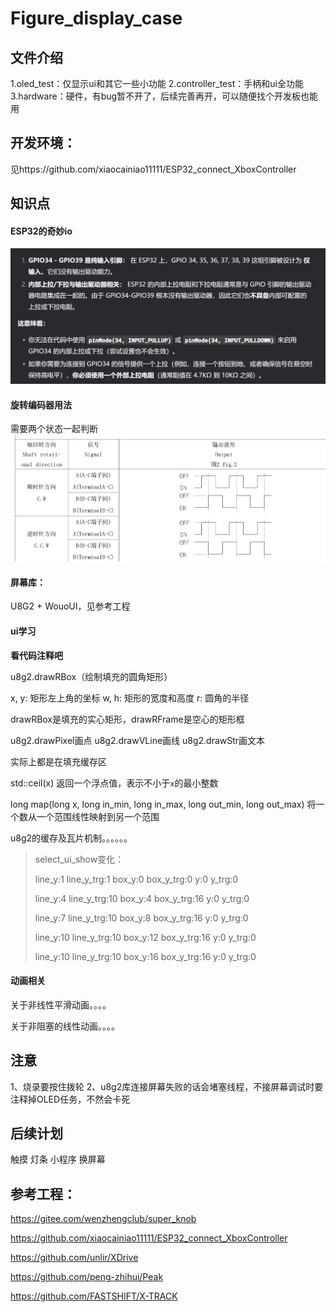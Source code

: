# Figure_display_case
## 文件介绍
1.oled_test：仅显示ui和其它一些小功能
2.controller_test：手柄和ui全功能
3.hardware：硬件，有bug暂不开了，后续完善再开，可以随便找个开发板也能用

## 开发环境：
见https://github.com/xiaocainiao11111/ESP32_connect_XboxController
  ## 知识点
  #### ESP32的奇妙io
![alt text](image.png)

   #### 旋转编码器用法
   需要两个状态一起判断
![alt text](image-1.png)



#### 屏幕库：
U8G2 + WouoUI，见参考工程

#### ui学习

**看代码注释吧**

  u8g2.drawRBox（绘制填充的圆角矩形）

x, y: 矩形左上角的坐标
   w, h: 矩形的宽度和高度
   r: 圆角的半径

drawRBox是填充的实心矩形，drawRFrame是空心的矩形框

u8g2.drawPixel画点
u8g2.drawVLine画线
u8g2.drawStr画文本

实际上都是在填充缓存区

std::ceil(x)
返回一个浮点值，表示不小于`x`的最小整数

long map(long x, long in_min, long in_max, long out_min, long out_max)
将一个数从一个范围线性映射到另一个范围

u8g2的缓存及瓦片机制。。。。。。





>select_ui_show变化：
>
>line_y:1  line_y_trg:1  box_y:0  box_y_trg:0  y:0  y_trg:0  
>
>line_y:4  line_y_trg:10  box_y:4  box_y_trg:16  y:0  y_trg:0  
>
>line_y:7  line_y_trg:10  box_y:8  box_y_trg:16  y:0  y_trg:0
>
>line_y:10  line_y_trg:10  box_y:12  box_y_trg:16  y:0  y_trg:0
>
>line_y:10  line_y_trg:10  box_y:16  box_y_trg:16  y:0  y_trg:0  

#### 动画相关
关于非线性平滑动画。。。。

关于非阻塞的线性动画。。。。

## 注意

1、烧录要按住拨轮
2、u8g2库连接屏幕失败的话会堵塞线程，不接屏幕调试时要注释掉OLED任务，不然会卡死


## 后续计划

触摸
灯条
小程序
换屏幕




## 参考工程：

<https://gitee.com/wenzhengclub/super_knob>

<https://github.com/xiaocainiao11111/ESP32_connect_XboxController>

<https://github.com/unlir/XDrive>

<https://github.com/peng-zhihui/Peak>

<https://github.com/FASTSHIFT/X-TRACK>